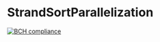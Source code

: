 # StrandSortParallelization

[![BCH compliance](https://bettercodehub.com/edge/badge/Lukeboy25/StrandSortParallelization?branch=master)](https://bettercodehub.com/)
